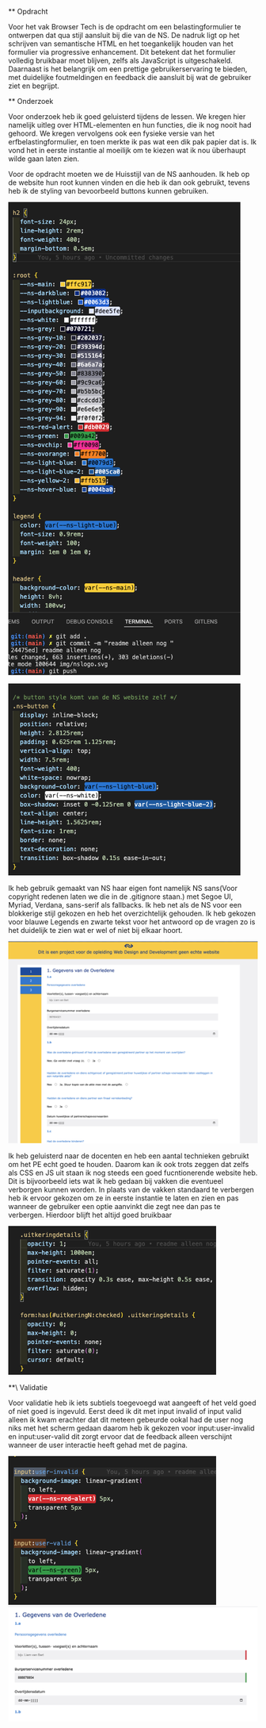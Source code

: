 \*\* Opdracht

Voor het vak Browser Tech is de opdracht om een belastingformulier te ontwerpen dat qua stijl aansluit bij die van de NS. De nadruk ligt op het schrijven van semantische HTML en het toegankelijk houden van het formulier via progressive enhancement. Dit betekent dat het formulier volledig bruikbaar moet blijven, zelfs als JavaScript is uitgeschakeld. Daarnaast is het belangrijk om een prettige gebruikerservaring te bieden, met duidelijke foutmeldingen en feedback die aansluit bij wat de gebruiker ziet en begrijpt.

\*\* Onderzoek

Voor onderzoek heb ik goed geluisterd tijdens de lessen. We kregen hier namelijk uitleg over HTML-elementen en hun functies, die ik nog nooit had gehoord. We kregen vervolgens ook een fysieke versie van het erfbelastingformulier, en toen merkte ik pas wat een dik pak papier dat is. Ik vond het in eerste instantie al moeilijk om te kiezen wat ik nou überhaupt wilde gaan laten zien.

Voor de opdracht moeten we de Huisstijl van de NS aanhouden. Ik heb op de website hun root kunnen vinden en die heb ik dan ook gebruikt, tevens heb ik de styling van bevoorbeeld buttons kunnen gebruiken.

![NS root](./img/ss1.png)

![NS button](./img/ss2.png)

Ik heb gebruik gemaakt van NS haar eigen font namelijk NS sans(Voor copyright redenen laten we die in de .gitignore staan.) met Segoe UI, Myriad, Verdana, sans-serif als fallbacks. Ik heb net als de NS voor een blokkerige stijl gekozen en heb het overzichtelijk gehouden. Ik heb gekozen voor blauwe Legends en zwarte tekst voor het antwoord op de vragen zo is het duidelijk te zien wat er wel of niet bij elkaar hoort.

![NS scherm](./img/ss3.png)

Ik heb geluisterd naar de docenten en heb een aantal technieken gebruikt om het PE echt goed te houden. Daarom kan ik ook trots zeggen dat zelfs als CSS en JS uit staan ik nog steeds een goed fucntionerende website heb. Dit is bijvoorbeeld iets wat ik heb gedaan bij vakken die eventueel verborgen kunnen worden. In plaats van de vakken standaard te verbergen heb ik ervoor gekozen om ze in eerste instantie te laten en zien en pas wanneer de gebruiker een optie aanvinkt die zegt nee dan pas te verbergen. Hierdoor blijft het altijd goed bruikbaar

![NS button](./img/ss4.png)

\*\*\ Validatie

Voor validatie heb ik iets subtiels toegevoegd wat aangeeft of het veld goed of niet goed is ingevuld. Eerst deed ik dit met input invalid of input valid alleen ik kwam erachter dat dit meteen gebeurde ookal had de user nog niks met het scherm gedaan daarom heb ik gekozen voor input:user-invalid en input:user-valid dit zorgt ervoor dat de feedback alleen verschijnt wanneer de user interactie heeft gehad met de pagina.

![NS feedback](./img/ss5.png)
![NS feedback1](./img/ss6.png)
